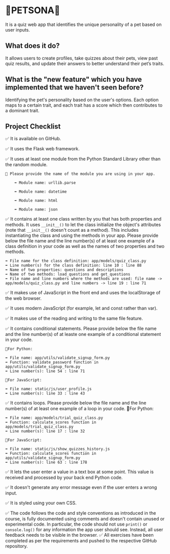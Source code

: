 
# 🐾PETSONA🐾
It is a quiz web app that identifies the unique personality of a pet based on user inputs. 

## What does it do? 
 It allows users to create profiles, take quizzes about their pets, view past quiz results, and update their answers to better understand their pet’s traits.
## What is the "new feature" which you have implemented that we haven't seen before? 

Identifying the pet's personality based on the user's options. Each option maps to a certain trait, and each trait has a score which then contributes to a dominant trait.

## Project Checklist
✅ It is available on GitHub.

✅ It uses the Flask web framework.

✅ It uses at least one module from the Python Standard Library other than the random module.

    🔴 Please provide the name of the module you are using in your app.

        ➡️ Module name: urllib.parse

        ➡️ Module name: datetime

        ➡️ Module name: html

        ➡️ Module name: json


✅ It contains at least one class written by you that has 
both properties and methods. It uses `__init__()` to let the 
class initialize the object's attributes (note that 
`__init__()` doesn't count as a method). This includes 
instantiating the class and using the methods in your app. 
Please provide below the file name and the line number(s) of 
at least one example of a class definition in your code as 
well as the names of two properties and two methods.

    ➡️ File name for the class definition: app/models/quiz_class.py
    ➡️ Line number(s) for the class definition: line 10 : line 88
    ➡️ Name of two properties: questions and descriptions
    ➡️ Name of two methods: load_questions and get_questions
    ➡️ File name and line numbers where the methods are used: file name -> app/models/quiz_class.py and line numbers -> line 19 : line 71
✅ It makes use of JavaScript in the front end and uses the 
localStorage of the web browser.

✅ It uses modern JavaScript (for example, let and const 
rather than var).

✅ It makes use of the reading and writing to the same file 
feature.

✅ It contains conditional statements. Please provide below 
the file name and the line number(s) of at leaste one example of a conditional statement in your code.

    📝For Python:

    ➡️ File name: app/utils/validate_signup_form.py
    ➡️ Function: validate_password function in app/utils/validate_signup_form.py 
    ➡️ Line number(s): line 54 : line 71

    📝For JavaScript:

    ➡️ File name: static/js/user_profile.js
    ➡️ Line number(s): line 33 : line 43

✅ It contains loops. Please provide below the file name 
and the line number(s) of at least
 one example of a loop in your code.
    📝For Python:

    ➡️ File name: app/models/trial_quiz_class.py
    ➡️ Function: calculate_scores function in app/models/trial_quiz_class.py 
    ➡️ Line number(s): line 17 : line 32

    📝For JavaScript:

    ➡️ File name: static/js/show_quizzes_history.js
    ➡️ Function: calculate_scores function in app/utils/validate_signup_form.py
    ➡️ Line number(s): line 63 : line 178

✅ It lets the user enter a value in a text box at some 
point.
 This value is received and processed by your back end 
Python code.

✅ It doesn't generate any error message even if the user 
enters a wrong input.

✅ It is styled using your own CSS.

✅ The code follows the code and style conventions as 
introduced in the course, is fully documented using comments 
and doesn't contain unused or experimental code. 
 In particular, the code should not use `print()` or 
`console.log()` for any information the app user should see. 
Instead, all user feedback needs to be visible in the 
browser. 
✅ All exercises have been completed as per the 
requirements and pushed to the respective GitHub repository.

